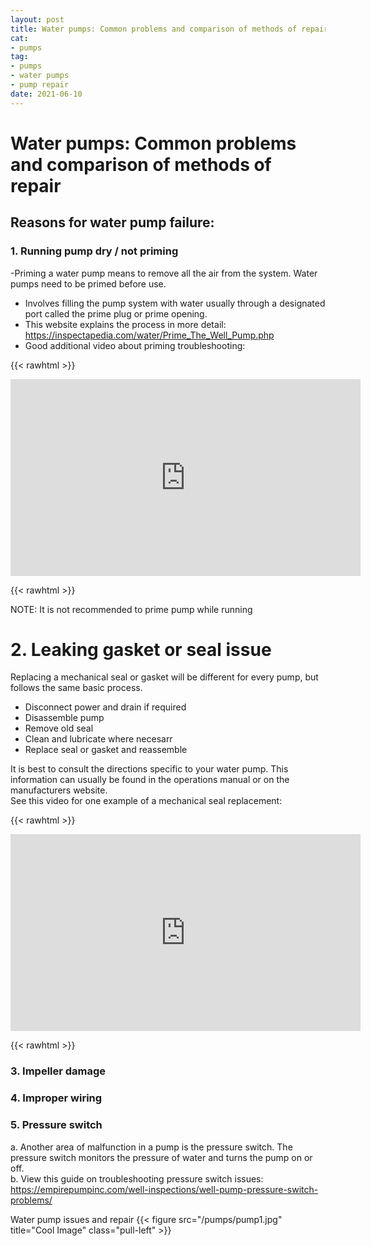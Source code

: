 ```yaml
--- 
layout: post 
title: Water pumps: Common problems and comparison of methods of repair
cat:
- pumps
tag:
- pumps
- water pumps
- pump repair
date: 2021-06-10
--- 
```


# Water pumps: Common problems and comparison of methods of repair

## Reasons for water pump failure:
### 1.  Running pump dry / not priming

 -Priming a water pump means to remove all the air from the system.  Water pumps need to be primed before use.
 - Involves filling the pump system with water usually through a designated port called the prime plug or prime opening.
 - This website explains the process in more detail: https://inspectapedia.com/water/Prime_The_Well_Pump.php
 - Good additional video about priming troubleshooting:

{{< rawhtml >}}

<iframe width="560" height="315" src="https://www.youtube.com/embed/HTijuouVtoo" title="YouTube video player" frameborder="0" allow="accelerometer; autoplay; clipboard-write; encrypted-media; gyroscope; picture-in-picture" allowfullscreen></iframe>

{{< rawhtml >}}

NOTE: It is not recommended to prime pump while running
    
    
   
 # 2.	Leaking gasket or seal issue
Replacing a mechanical seal or gasket will be different for every pump, but follows the same basic process.  

  - Disconnect power and drain if required
  - Disassemble pump 
  - Remove old seal
  - Clean and lubricate where necesarr
  - Replace seal or gasket and reassemble

  It is best to consult the directions specific to your water pump.  This information can usually be found in the operations manual or on the manufacturers website.  
See this video for one example of a mechanical seal replacement:

{{< rawhtml >}}

<iframe width="560" height="315" src="https://www.youtube.com/embed/-fXzTTN0ME0" title="YouTube video player" frameborder="0" allow="accelerometer; autoplay; clipboard-write; encrypted-media; gyroscope; picture-in-picture" allowfullscreen></iframe>

{{< rawhtml >}}
  
 
### 3.	Impeller damage
### 4.	Improper wiring

### 5.  Pressure switch
a.	Another area of malfunction in a pump is the pressure switch.  The pressure switch monitors the pressure of water and turns the pump on or off.  
b.	View this guide on troubleshooting pressure switch issues:
https://empirepumpinc.com/well-inspections/well-pump-pressure-switch-problems/


Water pump issues and repair
{{< figure src="/pumps/pump1.jpg" title="Cool Image" class="pull-left" >}}
